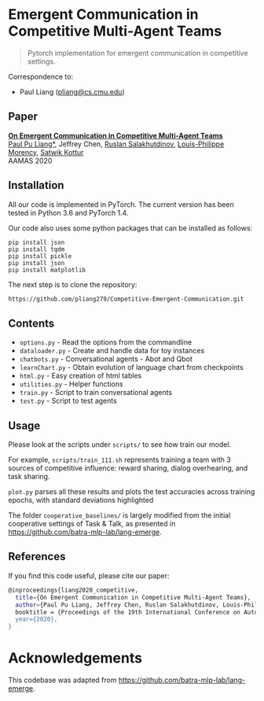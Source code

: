 # Emergent Communication in Competitive Multi-Agent Teams

> Pytorch implementation for emergent communication in competitive settings.

Correspondence to: 
  - Paul Liang (pliang@cs.cmu.edu)
  
## Paper

[**On Emergent Communication in Competitive Multi-Agent Teams**](https://arxiv.org/abs/2003.01848)<br>
[Paul Pu Liang*](http://www.cs.cmu.edu/~pliang/), Jeffrey Chen, [Ruslan Salakhutdinov](https://www.cs.cmu.edu/~rsalakhu/), [Louis-Philippe Morency](https://www.cs.cmu.edu/~morency/), [Satwik Kottur](https://satwikkottur.github.io/)<br>
AAMAS 2020

## Installation

All our code is implemented in PyTorch. The current version has been tested in Python 3.6 and PyTorch 1.4.

Our code also uses some python packages that can be installed as follows:

```
pip install json
pip install tqdm
pip install pickle
pip install json
pip install matplotlib
```

The next step is to clone the repository:
```bash
https://github.com/pliang279/Competitive-Emergent-Communication.git
```

## Contents

* `options.py` - Read the options from the commandline
* `dataloader.py` - Create and handle data for toy instances
* `chatbots.py` - Conversational agents - Abot and Qbot
* `learnChart.py` - Obtain evolution of language chart from checkpoints
* `html.py` - Easy creation of html tables
* `utilities.py` -  Helper functions
* `train.py` - Script to train conversational agents
* `test.py` - Script to test agents

## Usage

Please look at the scripts under `scripts/` to see how train our model.

For example, `scripts/train_111.sh` represents training a team with 3 sources of competitive influence: reward sharing, dialog overhearing, and task sharing.

`plot.py` parses all these results and plots the test accuracies across training epochs, with standard deviations highlighted

The folder `cooperative_baselines/` is largely modified from the initial cooperative settings of Task & Talk, as presented in https://github.com/batra-mlp-lab/lang-emerge.

## References

If you find this code useful, please cite our paper:

```bash
@inproceedings{liang2020_competitive,
  title={On Emergent Communication in Competitive Multi-Agent Teams},
  author={Paul Pu Liang, Jeffrey Chen, Ruslan Salakhutdinov, Louis-Philippe Morency, and Satwik Kottur},
  booktitle = {Proceedings of the 19th International Conference on Autonomous Agents and MultiAgent Systems, {AAMAS} '20},
  year={2020},
}
```

# Acknowledgements

This codebase was adapted from https://github.com/batra-mlp-lab/lang-emerge.
